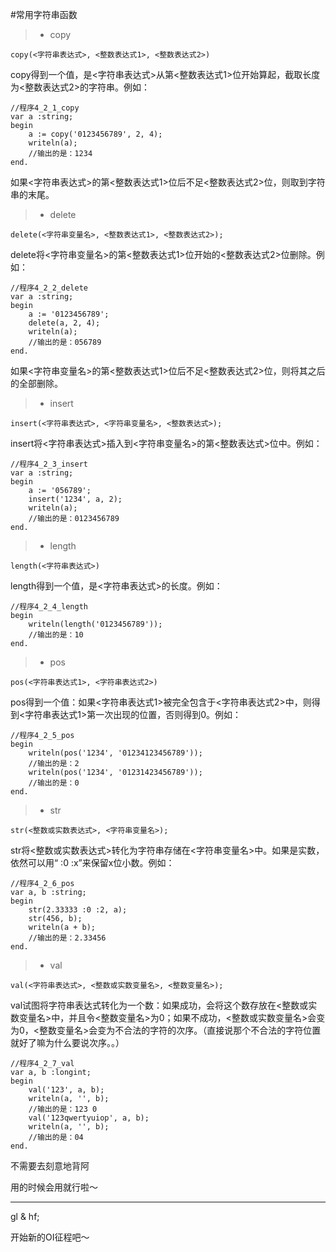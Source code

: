 #常用字符串函数

>* copy

```
copy(<字符串表达式>, <整数表达式1>, <整数表达式2>)
```

copy得到一个值，是<字符串表达式>从第<整数表达式1>位开始算起，截取长度为<整数表达式2>的字符串。例如：

```delphi
//程序4_2_1_copy
var a :string;
begin
	a := copy('0123456789', 2, 4);
	writeln(a);
	//输出的是：1234
end.
```

如果<字符串表达式>的第<整数表达式1>位后不足<整数表达式2>位，则取到字符串的末尾。

>* delete

```
delete(<字符串变量名>, <整数表达式1>, <整数表达式2>);
```

delete将<字符串变量名>的第<整数表达式1>位开始的<整数表达式2>位删除。例如：

```delphi
//程序4_2_2_delete
var a :string;
begin
	a := '0123456789';
	delete(a, 2, 4);
	writeln(a);
	//输出的是：056789
end.
```

如果<字符串变量名>的第<整数表达式1>位后不足<整数表达式2>位，则将其之后的全部删除。

>* insert

```
insert(<字符串表达式>, <字符串变量名>, <整数表达式>);
```
insert将<字符串表达式>插入到<字符串变量名>的第<整数表达式>位中。例如：

```delphi
//程序4_2_3_insert
var a :string;
begin
	a := '056789';
	insert('1234', a, 2);
	writeln(a);
	//输出的是：0123456789
end.
```

>* length

```
length(<字符串表达式>)
```
length得到一个值，是<字符串表达式>的长度。例如：

```delphi
//程序4_2_4_length
begin
	writeln(length('0123456789'));
	//输出的是：10
end.
```

>* pos

```
pos(<字符串表达式1>, <字符串表达式2>)
```

pos得到一个值：如果<字符串表达式1>被完全包含于<字符串表达式2>中，则得到<字符串表达式1>第一次出现的位置，否则得到0。例如：

```delphi
//程序4_2_5_pos
begin
	writeln(pos('1234', '01234123456789'));
	//输出的是：2
	writeln(pos('1234', '01231423456789'));
	//输出的是：0
end.
```

>* str

```
str(<整数或实数表达式>, <字符串变量名>);
```

str将<整数或实数表达式>转化为字符串存储在<字符串变量名>中。如果是实数，依然可以用“ :0 :x”来保留x位小数。例如：

```delphi
//程序4_2_6_pos
var a, b :string;
begin
	str(2.33333 :0 :2, a);
	str(456, b);
	writeln(a + b);
	//输出的是：2.33456
end.
```

>* val

```
val(<字符串表达式>, <整数或实数变量名>, <整数变量名>);
```

val试图将字符串表达式转化为一个数：如果成功，会将这个数存放在<整数或实数变量名>中，并且令<整数变量名>为0；如果不成功，<整数或实数变量名>会变为0，<整数变量名>会变为不合法的字符的次序。（直接说那个不合法的字符位置就好了嘛为什么要说次序。。）

```delphi
//程序4_2_7_val
var a, b :longint;
begin
	val('123', a, b);
	writeln(a, '', b);
	//输出的是：123 0
	val('123qwertyuiop', a, b);
	writeln(a, '', b);
	//输出的是：04
end.
```

不需要去刻意地背阿

用的时候会用就行啦～

---------

gl & hf;

开始新的OI征程吧～

